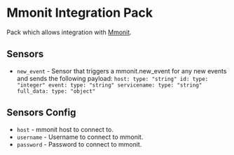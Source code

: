 # Mmonit Integration Pack

Pack which allows integration with [Mmonit](http://www.mmonit.com/).

## Sensors

* ``new_event`` - Sensor that triggers a mmonit.new_event for any new events and sends the following payload:
``
  host:
    type: "string"
  id:
    type: "integer"
  event:
    type: "string"
  servicename:
    type: "string"
  full_data:
    type: "object"
``

## Sensors Config

* ``host`` - mmonit host to connect to.
* ``username`` - Username to connect to mmonit.
* ``password`` - Password to connect to mmonit.